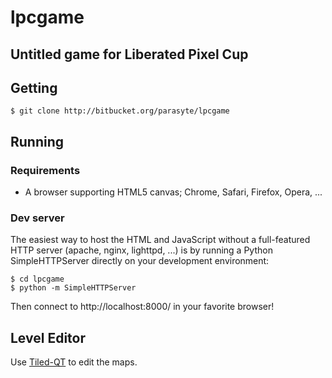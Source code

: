lpcgame
=====

Untitled game for Liberated Pixel Cup
-------------------------------------

Getting
-------

    $ git clone http://bitbucket.org/parasyte/lpcgame

Running
-------

### Requirements ###

* A browser supporting HTML5 canvas; Chrome, Safari, Firefox, Opera, ...

### Dev server ###

The easiest way to host the HTML and JavaScript without a full-featured HTTP
server (apache, nginx, lighttpd, ...) is by running a Python SimpleHTTPServer
directly on your development environment:

    $ cd lpcgame
    $ python -m SimpleHTTPServer

Then connect to http://localhost:8000/ in your favorite browser!

Level Editor
------------

Use [Tiled-QT](http://www.mapeditor.org/) to edit the maps.
